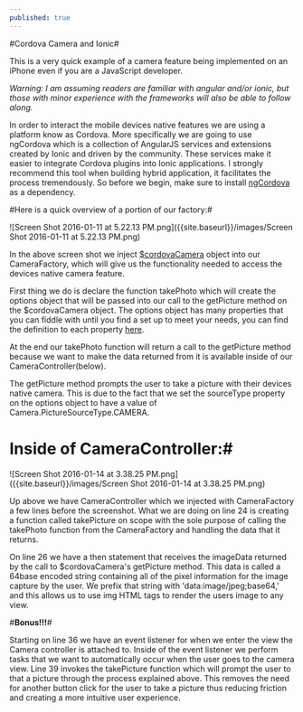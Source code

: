 ```yaml
---
published: true
---
```




#Cordova Camera and Ionic#



This is a very quick example of a camera feature being implemented on an iPhone even if you are a JavaScript developer.

_Warning: I am assuming readers are familiar with angular and/or ionic, but those with minor experience with the frameworks will also be able to follow along._

In order to interact the mobile devices native features we are using a platform know as Cordova. More specifically we are going to use ngCordova which is a collection of AngularJS services and extensions created by Ionic and driven by the community. These services make it easier to integrate Cordova plugins into Ionic applications. I strongly recommend this tool when building hybrid application, it facilitates the process tremendously. So before we begin, make sure to install [ngCordova](http://ngcordova.com/) as a dependency.

#Here is a quick overview of a portion of our factory:#

![Screen Shot 2016-01-11 at 5.22.13 PM.png]({{site.baseurl}}/images/Screen Shot 2016-01-11 at 5.22.13 PM.png)

In the above screen shot we inject [$cordovaCamera](http://ngcordova.com/docs/plugins/camera/) object into our CameraFactory, which will give us the functionality needed to access the devices native camera feature.

First thing we do is declare the function takePhoto which will create the options object that will be passed into our call to the getPicture method on the $cordovaCamera object. The options object has many properties that you can fiddle with until you find a set up to meet your needs, you can find the definition to each property [here](http://ngcordova.com/docs/plugins/camera/).

At the end our takePhoto function will return a call to the getPicture method because we want to make the data returned from it is available inside of our CameraController(below).

The getPicture method prompts the user to take a picture with their devices native camera. This is due to the fact that we set the sourceType property on the options object to have a value of Camera.PictureSourceType.CAMERA.

# Inside of CameraController:#
 
![Screen Shot 2016-01-14 at 3.38.25 PM.png]({{site.baseurl}}/images/Screen Shot 2016-01-14 at 3.38.25 PM.png)

Up above we have CameraController which we injected with CameraFactory a few lines before the screenshot. What we are doing on line 24 is creating a function called takePicture on scope with the sole purpose of calling the takePhoto function from the CameraFactory and handling the data that it returns. 

On line 26 we have a then statement that receives the imageData returned by the call to $cordovaCamera's getPicture method. This data is called a 64base encoded string containing all of the pixel information for the image capture by the user. We prefix that string with 'data:image/jpeg;base64,' and this allows us to use img HTML tags to render the users image to any view.


#**Bonus!!!**#

Starting on line 36 we have an event listener for when we enter the view the Camera controller is attached to. Inside of the event listener we perform tasks that we want to automatically occur when the user goes to the camera view. Line 39 invokes the takePicture function which will prompt the user to that a picture through the process explained above. This removes the need for another button click for the user to take a picture thus reducing friction and creating a more intuitive user experience.
